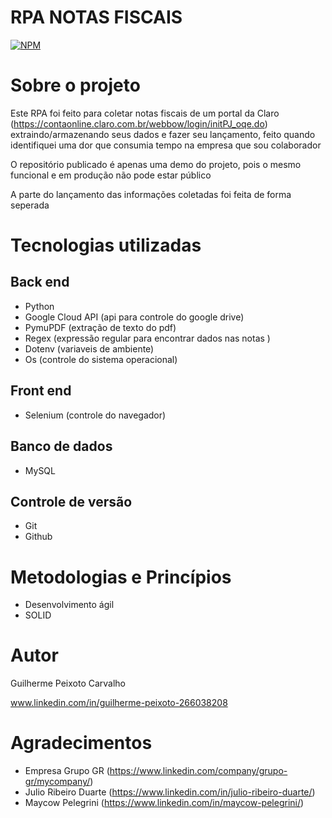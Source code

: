 # RPA NOTAS FISCAIS
[![NPM](https://img.shields.io/npm/l/react)](https://github.com/Guilhermepxt04/RPA_NF/blob/main/LICENSE) 

# Sobre o projeto

Este RPA foi feito para coletar notas fiscais de um portal da Claro (https://contaonline.claro.com.br/webbow/login/initPJ_oqe.do) 
extraindo/armazenando seus dados e fazer seu lançamento, feito quando identifiquei uma dor que consumia tempo na empresa que sou colaborador

O repositório publicado é apenas uma demo do projeto, pois o mesmo funcional e em produção não pode estar público 

A parte do lançamento das informações coletadas foi feita de forma seperada 

# Tecnologias utilizadas
## Back end
- Python
- Google Cloud API (api para controle do google drive)
- PymuPDF (extração de texto do pdf)
- Regex (expressão regular para encontrar dados nas notas )
- Dotenv (variaveis de ambiente)
- Os (controle do sistema operacional)
## Front end
- Selenium (controle do navegador)
## Banco de dados
- MySQL

## Controle de versão
- Git
- Github

# Metodologias e Princípios
- Desenvolvimento ágil
- SOLID


# Autor

Guilherme Peixoto Carvalho 

www.linkedin.com/in/guilherme-peixoto-266038208

# Agradecimentos 
- Empresa Grupo GR (https://www.linkedin.com/company/grupo-gr/mycompany/)
- Julio Ribeiro Duarte (https://www.linkedin.com/in/julio-ribeiro-duarte/)
- Maycow Pelegrini (https://www.linkedin.com/in/maycow-pelegrini/)


